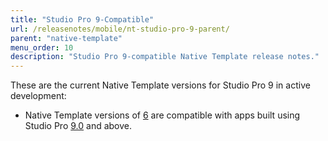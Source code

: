 ```yaml
---
title: "Studio Pro 9-Compatible"
url: /releasenotes/mobile/nt-studio-pro-9-parent/
parent: "native-template"
menu_order: 10
description: "Studio Pro 9-compatible Native Template release notes."
---
```


These are the current Native Template versions for Studio Pro 9 in active development:

* Native Template versions of [6](nt-6-rn) are compatible with apps built using Studio Pro [9.0](/releasenotes/studio-pro/9.0) and above.

